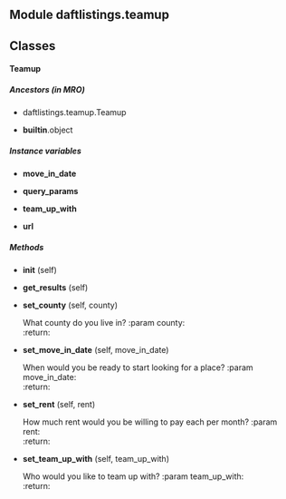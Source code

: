 Module daftlistings.teamup
--------------------------

Classes
-------
#### Teamup 
##### Ancestors (in MRO)
- daftlistings.teamup.Teamup

- __builtin__.object

##### Instance variables
- **move_in_date**

- **query_params**

- **team_up_with**

- **url**

##### Methods
- **__init__** (self)

- **get_results** (self)

- **set_county** (self, county)

    What county do you live in?
:param county:  
:return:

- **set_move_in_date** (self, move_in_date)

    When would you be ready to start looking for a place?
:param move_in_date:  
:return:

- **set_rent** (self, rent)

    How much rent would you be willing to pay each per month?
:param rent:  
:return:

- **set_team_up_with** (self, team_up_with)

    Who would you like to team up with?
:param team_up_with:  
:return:
